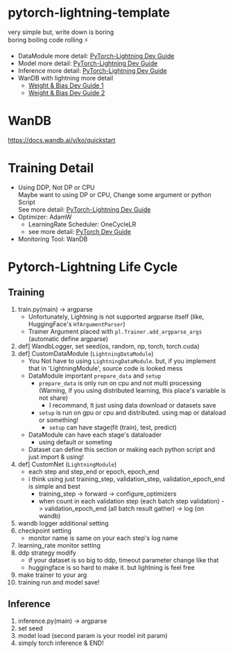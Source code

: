 # pytorch-lightning-template
very simple but, write down is boring </br>
boring boiling code rolling ⚡ </br>
- DataModule more detail: [PyTorch-Lightning Dev Guide](https://pytorch-lightning.readthedocs.io/en/stable/data/datamodule.html)
- Model more detail: [PyTorch-Lightning Dev Guide](https://pytorch-lightning.readthedocs.io/en/stable/common/lightning_module.html)
- Inference more detail: [PyTorch-Lightning Dev Guide](https://pytorch-lightning.readthedocs.io/en/stable/deploy/production_intermediate.html)
- WanDB with lightning more detail
    - [Weight & Bias Dev Guide 1](https://wandb.ai/wandb_fc/korean/reports/Weights-Biases-Pytorch-Lightning---VmlldzozNzAxOTg)
    - [Weight & Bias Dev Guide 2](https://docs.wandb.ai/guides/integrations/lightning)

# WanDB
https://docs.wandb.ai/v/ko/quickstart

# Training Detail
- Using DDP, Not DP or CPU</br>
    Maybe want to using DP or CPU, Change some argument or python Script</br>
    See more detail: [PyTorch-Lightning Dev Guide](https://pytorch-lightning.readthedocs.io/en/stable/accelerators/gpu_intermediate.html)
- Optimizer: AdamW
    - LearningRate Scheduler: OneCycleLR
    - see more detail: [PyTorch Dev Guide](https://pytorch.org/docs/stable/optim.html)
- Monitoring Tool: WanDB

# Pytorch-Lightning Life Cycle
## Training
1. train.py(main) -> argparse
    - Unfortunately, Lightning is not supported argparse itself (like, HuggingFace's `HfArgumentParser`)
    - Trainer Argument placed with `pl.Trainer.add_argparse_args` (automatic define argparse)
2. def] WandbLogger, set seed(os, random, np, torch, torch.cuda)
3. def] CustomDataModule (`LightningDataModule`)
    - You Not have to using `LightningDataModule`. but, if you implement that in 'LightningModule', source code is looked mess
    - DataModule important `prepare_data` and `setup`
        - `prepare_data` is only run on cpu and not multi processing (Warning, if you using distributed learning, this place's variable is not share)
            - I recommand, It just using data download or datasets save
        - `setup` is run on gpu or cpu and distributed. using map or dataload or something!
            - `setup` can have stage(fit (train), test, predict)
    - DataModule can have each stage's dataloader
        - using default or someting
    - Dataset can define this section or making each python script and just import & using!
4. def] CustomNet (`LightningModule`)
    - each step and step_end or epoch, epoch_end
    - i think using just training_step, validation_step, validation_epoch_end is simple and best
        - training_step -> forward -> configure_optimizers
        - when count in each validation step (each batch step validation) -> validation_epoch_end (all batch result gather) -> log (on wandb)
5. wandb logger additional setting
6. checkpoint setting
    - monitor name is same on your each step's log name
7. learning_rate monitor setting
8. ddp strategy modify
    - if your dataset is so big to ddp, timeout parameter change like that
    - huggingface is so hard to make it. but lightning is feel free
9. make trainer to your arg
10. training run and model save!

## Inference
1. inference.py(main) -> argparse
2. set seed
3. model load (second param is your model init param)
4. simply torch inference & END!
